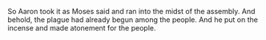 So Aaron took it as Moses said and ran into the midst of the assembly. And behold, the plague had already begun among the people. And he put on the incense and made atonement for the people.
